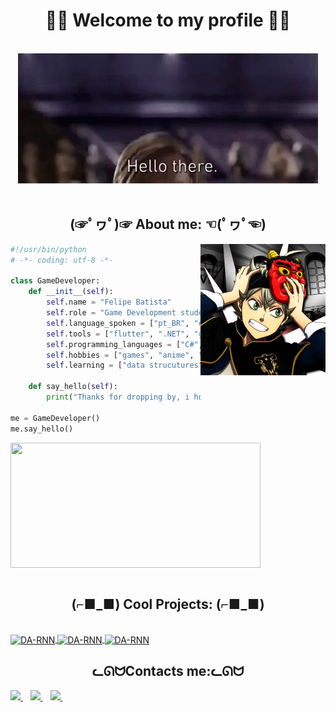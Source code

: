 <!--Intro-->
<h1 align = "center">🐱‍👤 Welcome to my profile 🐱‍👤</h1>
<br/>
<div align = "center">
	<img src = "assets/hello.gif">
</div>
<br/>
<!--About-->
<h2 align = "center">(☞ﾟヮﾟ)☞ About me: ☜(ﾟヮﾟ☜)</h2>
<img src = "assets/profile_picture.png" align="right" height="210" width ="200">
<div align= "left">

```python
#!/usr/bin/python
# -*- coding: utf-8 -*-		

class GameDeveloper:
	def __init__(self):
		self.name = "Felipe Batista"
		self.role = "Game Development student"
		self.language_spoken = ["pt_BR", "en_US"]
		self.tools = ["flutter", ".NET", "godot", "unity"]
		self.programming_languages = ["C#", "java", "python", "dart"]
		self.hobbies = ["games", "anime", "manga", "tech stuff", "drawing", "music"]
		self.learning = ["data strucutures"]

	def say_hello(self):
		print("Thanks for dropping by, i hope you like some of my projects.")

me = GameDeveloper()
me.say_hello()
```
</pre>

</div>
<!--Stats-->

<a href="https://github.com/OrangePixelEye?tab=repositories">
	<img align="center" src="https://github-readme-stats.vercel.app/api?username=OrangePixelEye&,issues&show_icons=true" width="400" height="200"/>
</a>
<br><br>

<div align = "left">
<!--Some projects-->
<h2 align = "center">(⌐■_■) Cool Projects: (⌐■_■)</h2>
<br/>
<a href="https://github.com/OrangePixelEye/FatecAmericanaCollection">
	<img align="center" src="https://github-readme-stats.vercel.app/api/pin/?username=OrangePixelEye&repo=FatecAmericanaCollection&show_icons=true&line_height=27&title_color=6aa6f8&text_color=8a919a&icon_color=6aa6f8&bg_color=22272e" alt="DA-RNN" />
</a>
<a href="https://github.com/OrangePixelEye/flutter-apps">
	<img align="center" src="https://github-readme-stats.vercel.app/api/pin/?username=OrangePixelEye&repo=flutter-apps&show_icons=true&line_height=27&title_color=6aa6f8&text_color=8a919a&icon_color=6aa6f8&bg_color=22272e" alt="DA-RNN" />
</a>
<a href="https://github.com/OrangePixelEye/kitchen-invaders">
	<img align="center" src="https://github-readme-stats.vercel.app/api/pin/?username=OrangePixelEye&repo=kitchen-invaders&show_icons=true&line_height=27&title_color=6aa6f8&text_color=8a919a&icon_color=6aa6f8&bg_color=22272e" alt="DA-RNN" />
</a>
<br/>
</div>
<!--Contacts-->
<div align="center">
<h2 align = "center">ᓚᘏᗢContacts me:ᓚᘏᗢ</h2>
</div>

<a href="mailto:felipe.batistaa52@gmail.com">
    <img src="https://img.shields.io/badge/Gmail-D14836?style=for-the-badge&logo=gmail&logoColor=white" />
</a>&nbsp;&nbsp;
<a href="https://www.linkedin.com/in/felipe-alves-batista-225464177/">
<img src="https://img.shields.io/badge/-LinkedIn-blue?style=flat-square&logo=Linkedin&logoColor=white" />        
</a>&nbsp;&nbsp;
<a href="https://www.reddit.com/user/OrangePixelEye">
    <img src="https://img.shields.io/badge/Reddit-FF4500?style=for-the-badge&logo=reddit&logoColor=white" />
</a>&nbsp;&nbsp;
